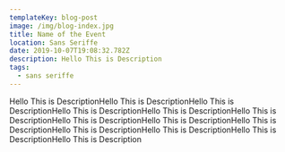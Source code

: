 ```yaml
---
templateKey: blog-post
image: /img/blog-index.jpg
title: Name of the Event
location: Sans Seriffe
date: 2019-10-07T19:08:32.782Z
description: Hello This is Description
tags:
  - sans seriffe
---
```

Hello This is DescriptionHello This is DescriptionHello This is DescriptionHello This is DescriptionHello This is DescriptionHello This is DescriptionHello This is DescriptionHello This is DescriptionHello This is DescriptionHello This is DescriptionHello This is DescriptionHello This is DescriptionHello This is Description
